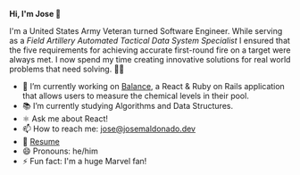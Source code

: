 **Hi, I'm Jose 👋**

I'm a United States Army Veteran turned Software Engineer. While serving as a *Field Artillery Automated Tactical Data System Specialist* I ensured that the five requirements for achieving accurate first-round fire on a target were always met. I now spend my time creating innovative solutions for real world problems that need solving. 👨‍💻

- 🧪 I’m currently working on [Balance](https://nameless-wildwood-41341.herokuapp.com/), a React & Ruby on Rails application that allows users to measure the chemical levels in their pool.
- 📚 I’m currently studying Algorithms and Data Structures.
- ⚛️ Ask me about React!
- 📫 How to reach me: jose@josemaldonado.dev
- 📃 [Resume](https://docdro.id/FXY25qG)
- 😄 Pronouns: he/him
- ⚡ Fun fact: I'm a huge Marvel fan!

